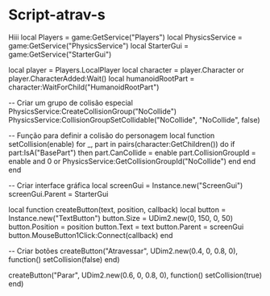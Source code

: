 # Script-atrav-s
Hiii
local Players = game:GetService("Players")
local PhysicsService = game:GetService("PhysicsService")
local StarterGui = game:GetService("StarterGui")

local player = Players.LocalPlayer
local character = player.Character or player.CharacterAdded:Wait()
local humanoidRootPart = character:WaitForChild("HumanoidRootPart")

-- Criar um grupo de colisão especial
PhysicsService:CreateCollisionGroup("NoCollide")
PhysicsService:CollisionGroupSetCollidable("NoCollide", "NoCollide", false)

-- Função para definir a colisão do personagem
local function setCollision(enable)
    for _, part in pairs(character:GetChildren()) do
        if part:IsA("BasePart") then
            part.CanCollide = enable
            part.CollisionGroupId = enable and 0 or PhysicsService:GetCollisionGroupId("NoCollide")
        end
    end
end

-- Criar interface gráfica
local screenGui = Instance.new("ScreenGui")
screenGui.Parent = StarterGui

local function createButton(text, position, callback)
    local button = Instance.new("TextButton")
    button.Size = UDim2.new(0, 150, 0, 50)
    button.Position = position
    button.Text = text
    button.Parent = screenGui
    button.MouseButton1Click:Connect(callback)
end

-- Criar botões
createButton("Atravessar", UDim2.new(0.4, 0, 0.8, 0), function()
    setCollision(false)
end)

createButton("Parar", UDim2.new(0.6, 0, 0.8, 0), function()
    setCollision(true)
end)
